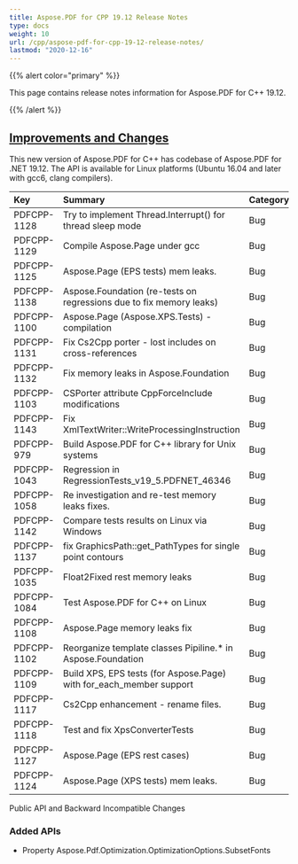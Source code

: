 ```yaml
---
title: Aspose.PDF for CPP 19.12 Release Notes
type: docs
weight: 10
url: /cpp/aspose-pdf-for-cpp-19-12-release-notes/
lastmod: "2020-12-16"
---
```


{{% alert color="primary" %}} 

This page contains release notes information for Aspose.PDF for C++ 19.12.

{{% /alert %}} 
## <ins>**Improvements and Changes**
This new version of Aspose.PDF for C++ has codebase of Aspose.PDF for .NET 19.12. The API is available for Linux platforms (Ubuntu 16.04 and later with gcc6, clang compilers).



|**Key**|**Summary**|**Category**|
| :- | :- | :- |
|PDFCPP-1128|Try to implement Thread.Interrupt() for thread sleep mode|Bug|
|PDFCPP-1129|Compile Aspose.Page under gcc|Bug|
|PDFCPP-1125|Aspose.Page (EPS tests) mem leaks.|Bug|
|PDFCPP-1138|Aspose.Foundation (re-tests on regressions due to fix memory leaks)|Bug|
|PDFCPP-1100|Aspose.Page (Aspose.XPS.Tests) - compilation|Bug|
|PDFCPP-1131|Fix Cs2Cpp porter - lost includes on cross-references|Bug|
|PDFCPP-1132|Fix memory leaks in Aspose.Foundation|Bug|
|PDFCPP-1103|CSPorter attribute CppForceInclude modifications|Bug|
|PDFCPP-1143|Fix XmlTextWriter::WriteProcessingInstruction|Bug|
|PDFCPP-979|Build Aspose.PDF for C++ library for Unix systems|Bug|
|PDFCPP-1043|Regression in RegressionTests_v19_5.PDFNET_46346|Bug|
|PDFCPP-1058|Re investigation and re-test memory leaks fixes.|Bug|
|PDFCPP-1142|Compare tests results on Linux via Windows|Bug|
|PDFCPP-1137|fix GraphicsPath::get_PathTypes for single point contours|Bug|
|PDFCPP-1035|Float2Fixed rest memory leaks|Bug|
|PDFCPP-1084|Test Aspose.PDF for C++ on Linux|Bug|
|PDFCPP-1108|Aspose.Page memory leaks fix|Bug|
|PDFCPP-1102|Reorganize template classes Pipiline.* in Aspose.Foundation|Bug|
|PDFCPP-1109|Build XPS, EPS tests (for Aspose.Page) with for_each_member support|Bug|
|PDFCPP-1117|Cs2Cpp enhancement - rename files.|Bug|
|PDFCPP-1118|Test and fix XpsConverterTests|Bug|
|PDFCPP-1127|Aspose.Page (EPS rest cases)|Bug|
|PDFCPP-1124|Aspose.Page (XPS tests) mem leaks.|Bug|

Public API and Backward Incompatible Changes
### **Added APIs**
- Property Aspose.Pdf.Optimization.OptimizationOptions.SubsetFonts
